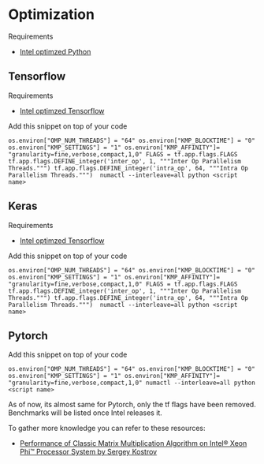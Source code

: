 # Optimization

Requirements

- [Intel optimzed Python](https://software.intel.com/en-us/distribution-for-python)


## Tensorflow 
Requirements

- [Intel optimzed Tensorflow](https://software.intel.com/en-us/articles/intel-optimized-tensorflow-installation-guide)

Add this snippet on top of your code

`
os.environ["OMP_NUM_THREADS"] = "64"
os.environ["KMP_BLOCKTIME"] = "0"
os.environ["KMP_SETTINGS"] = "1"
os.environ["KMP_AFFINITY"]= "granularity=fine,verbose,compact,1,0"
FLAGS = tf.app.flags.FLAGS
tf.app.flags.DEFINE_integer('inter_op', 1, """Inter Op Parallelism Threads.""")
tf.app.flags.DEFINE_integer('intra_op', 64, """Intra Op Parallelism Threads.""") 
numactl --interleave=all python <script name>
` 

## Keras
Requirements

- [Intel optimzed Tensorflow](https://software.intel.com/en-us/articles/intel-optimized-tensorflow-installation-guide)

Add this snippet on top of your code

`
os.environ["OMP_NUM_THREADS"] = "64"
os.environ["KMP_BLOCKTIME"] = "0"
os.environ["KMP_SETTINGS"] = "1"
os.environ["KMP_AFFINITY"]= "granularity=fine,verbose,compact,1,0"
FLAGS = tf.app.flags.FLAGS
tf.app.flags.DEFINE_integer('inter_op', 1, """Inter Op Parallelism Threads.""")
tf.app.flags.DEFINE_integer('intra_op', 64, """Intra Op Parallelism Threads.""") 
numactl --interleave=all python <script name>
`
## Pytorch 
Add this snippet on top of your code

`
os.environ["OMP_NUM_THREADS"] = "64"
os.environ["KMP_BLOCKTIME"] = "0"
os.environ["KMP_SETTINGS"] = "1"
os.environ["KMP_AFFINITY"]= "granularity=fine,verbose,compact,1,0"
numactl --interleave=all python <script name> 
`

As of now, its almost same for Pytorch, only the tf flags have been removed. Benchmarks will be listed once Intel releases it.

To gather more knowledge you can refer to these resources:

- [Performance of Classic Matrix Multiplication Algorithm on Intel® Xeon Phi™ Processor System by Sergey Kostrov](https://software.intel.com/en-us/articles/performance-of-classic-matrix-multiplication-algorithm-on-intel-xeon-phi-processor-system)
